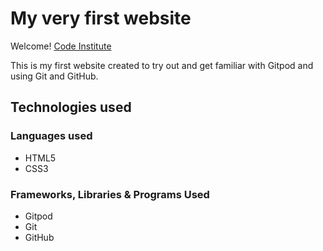 # My very first website

Welcome! [Code Institute](https://codeinstitute.net)

This is my first website created to try out and get familiar with Gitpod and using Git and GitHub.

## Technologies used

### Languages used
- HTML5
- CSS3

### Frameworks, Libraries & Programs Used
- Gitpod
- Git 
- GitHub